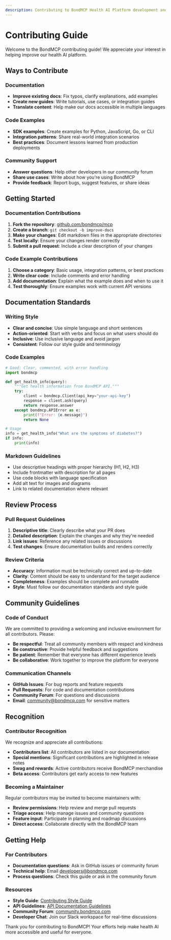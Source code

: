 ```yaml
---
description: Contributing to BondMCP Health AI Platform development and documentation
---
```


# Contributing Guide

Welcome to the BondMCP contributing guide! We appreciate your interest in helping improve our health AI platform.

## Ways to Contribute

### Documentation
- **Improve existing docs**: Fix typos, clarify explanations, add examples
- **Create new guides**: Write tutorials, use cases, or integration guides
- **Translate content**: Help make our docs accessible in multiple languages

### Code Examples
- **SDK examples**: Create examples for Python, JavaScript, Go, or CLI
- **Integration patterns**: Share real-world integration scenarios
- **Best practices**: Document lessons learned from production deployments

### Community Support
- **Answer questions**: Help other developers in our community forum
- **Share use cases**: Write about how you're using BondMCP
- **Provide feedback**: Report bugs, suggest features, or share ideas

## Getting Started

### Documentation Contributions

1. **Fork the repository**: [github.com/bondmcp/mcp](https://github.com/bondmcp/mcp)
2. **Create a branch**: `git checkout -b improve-docs`
3. **Make your changes**: Edit markdown files in the appropriate directories
4. **Test locally**: Ensure your changes render correctly
5. **Submit a pull request**: Include a clear description of your changes

### Code Example Contributions

1. **Choose a category**: Basic usage, integration patterns, or best practices
2. **Write clear code**: Include comments and error handling
3. **Add documentation**: Explain what the example does and when to use it
4. **Test thoroughly**: Ensure examples work with current API versions

## Documentation Standards

### Writing Style
- **Clear and concise**: Use simple language and short sentences
- **Action-oriented**: Start with verbs and focus on what users should do
- **Inclusive**: Use inclusive language and avoid jargon
- **Consistent**: Follow our style guide and terminology

### Code Examples
```python
# Good: Clear, commented, with error handling
import bondmcp

def get_health_info(query):
    """Get health information from BondMCP API."""
    try:
        client = bondmcp.Client(api_key="your-api-key")
        response = client.ask(query)
        return response.answer
    except bondmcp.APIError as e:
        print(f"Error: {e.message}")
        return None

# Usage
info = get_health_info("What are the symptoms of diabetes?")
if info:
    print(info)
```

### Markdown Guidelines
- Use descriptive headings with proper hierarchy (H1, H2, H3)
- Include frontmatter with description for all pages
- Use code blocks with language specification
- Add alt text for images and diagrams
- Link to related documentation where relevant

## Review Process

### Pull Request Guidelines
1. **Descriptive title**: Clearly describe what your PR does
2. **Detailed description**: Explain the changes and why they're needed
3. **Link issues**: Reference any related issues or discussions
4. **Test changes**: Ensure documentation builds and renders correctly

### Review Criteria
- **Accuracy**: Information must be technically correct and up-to-date
- **Clarity**: Content should be easy to understand for the target audience
- **Completeness**: Examples should be complete and runnable
- **Style**: Must follow our documentation standards and style guide

## Community Guidelines

### Code of Conduct
We are committed to providing a welcoming and inclusive environment for all contributors. Please:
- **Be respectful**: Treat all community members with respect and kindness
- **Be constructive**: Provide helpful feedback and suggestions
- **Be patient**: Remember that everyone has different experience levels
- **Be collaborative**: Work together to improve the platform for everyone

### Communication Channels
- **GitHub Issues**: For bug reports and feature requests
- **Pull Requests**: For code and documentation contributions
- **Community Forum**: For questions and discussions
- **Email**: [community@bondmcp.com](mailto:community@bondmcp.com) for sensitive matters

## Recognition

### Contributor Recognition
We recognize and appreciate all contributions:
- **Contributors list**: All contributors are listed in our documentation
- **Special mentions**: Significant contributions are highlighted in release notes
- **Swag and rewards**: Active contributors receive BondMCP merchandise
- **Beta access**: Contributors get early access to new features

### Becoming a Maintainer
Regular contributors may be invited to become maintainers with:
- **Review permissions**: Help review and merge pull requests
- **Triage access**: Help manage issues and community questions
- **Feature input**: Participate in planning and roadmap discussions
- **Direct access**: Collaborate directly with the BondMCP team

## Getting Help

### For Contributors
- **Documentation questions**: Ask in GitHub issues or community forum
- **Technical help**: Email [developers@bondmcp.com](mailto:developers@bondmcp.com)
- **Process questions**: Check this guide or ask in the community forum

### Resources
- **Style Guide**: [Contributing Style Guide](docs-style.md)
- **API Guidelines**: [API Documentation Guidelines](api-guidelines.md)
- **Community Forum**: [community.bondmcp.com](https://community.bondmcp.com)
- **Developer Chat**: Join our Slack workspace for real-time discussions

Thank you for contributing to BondMCP! Your efforts help make health AI more accessible and useful for everyone.
